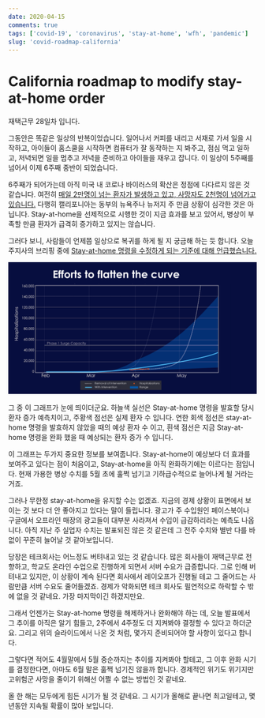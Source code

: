 ```yaml
---
date: 2020-04-15
comments: true
tags: ['covid-19', 'coronavirus', 'stay-at-home', 'wfh', 'pandemic']
slug: 'covid-roadmap-california'
---
```


# California roadmap to modify stay-at-home order

재택근무 28일차 입니다.

그동안은 똑같은 일상의 반복이었습니다. 일어나서 커피를 내리고 서재로 가서 일을
시작하고, 아이들이 홈스쿨을 시작하면 컴퓨터가 잘 동작하는 지 봐주고, 점심 먹고
일하고, 저녁되면 일을 멈추고 저녁을 준비하고 아이들을 재우고 잡니다. 이 일상이
5주째를 넘어서 이제 6주째 중반이 되었습니다.

6주째가 되어가는데 아직 미국 내 코로나 바이러스의 확산은 정점에 다다르지 않은 것
같습니다. 여전히 [매일 2만명이 넘는 환자가 발생하고 있고, 사망자도 2천명이
넘어가고 있습니다.](https://www.worldometers.info/coronavirus/country/us/)
다행히 캘리포니아는 동부의 뉴욕주나 뉴저지 주 만큼 상황이 심각한 것은 아닙니다.
Stay-at-home을 선제적으로 시행한 것이 지금 효과를 보고 있어서, 병상이 부족할
만큼 환자가 급격히 증가하고 있지는 않습니다.

그러다 보니, 사람들이 언제쯤 일상으로 복귀를 하게 될 지 궁금해 하는 듯 합니다.
오늘 주지사의 브리핑 중에 [Stay-at-home 명령을 수정하게 되는 기준에 대해
언급했습니다.](https://www.gov.ca.gov/wp-content/uploads/2020/04/California-Roadmap-to-Modify-the-Stay-at-Home-Order.pdf)

![Flatten the Curve](/media/blog/2020-04-15_california-stay-at-home.png)

그 중 이 그래프가 눈에 띄이더군요. 하늘색 실선은 Stay-at-home 명령을 발효할 당시
환자 증가 예측치이고, 주황색 점선은 실제 환자 수 입니다. 연한 회색 점선은
stay-at-home 명령을 발효하지 않았을 때의 예상 환자 수 이고, 흰색 점선은 지금
Stay-at-home 명령을 완화 했을 때 예상되는 환자 증가 수 입니다.

이 그래프는 두가지 중요한 정보를 보여줍니다. Stay-at-home이 예상보다 더 효과를
보여주고 있다는 점이 처음이고, Stay-at-home을 아직 완화하기에는 이르다는
점입니다. 현재 가용한 병상 수치를 5월 초에 훌쩍 넘기고 기하급수적으로 늘어나게
될 거라는 거죠.

그러나 무한정 stay-at-home을 유지할 수는 없겠죠. 지금의 경제 상황이 표면에서
보이는 것 보다 더 안 좋아지고 있다는 말이 들립니다. 광고가 주 수입원인
페이스북이나 구글에서 오프라인 매장의 광고들이 대부분 사라져서 수입이
급감하리라는 예측도 나옵니다. 아직 지난 주 실업자 수치는 발표되진 않은 것 같은데
그 전주 수치와 별반 다를 바 없이 꾸준히 늘어날 것 같아보입니다.

당장은 테크회사는 어느정도 버텨내고 있는 것 같습니다. 많은 회사들이 재택근무로
전향하고, 학교도 온라인 수업으로 진행하게 되면서 서버 수요가 급증합니다. 그로
인해 버텨내고 있지만, 이 상황이 계속 된다면 회사에서 레이오프가 진행될 테고 그
줄어드는 사람만큼 서버 수요도 줄어들겠죠. 경제가 악화되면 테크 회사도 필연적으로
하락할 수 밖에 없을 것 같네요. 가장 마지막이긴 하겠지만요.

그래서 언젠가는 Stay-at-home 명령을 해제하거나 완화해야 하는 데, 오늘 발표에서
그 추이를 아직은 알기 힘들고, 2주에서 4주정도 더 지켜봐야 결정할 수 있다고
하더군요. 그리고 위의 슬라이드에서 나온 것 처럼, 몇가지 준비되어야 할 사항이
있다고 합니다.

그렇다면 적어도 4월말에서 5월 중순까지는 추이를 지켜봐야 할테고, 그 이후 완화
시기를 결정한다면, 아마도 6월 말은 훌쩍 넘기진 않을까 합니다. 경제적인 위기도
위기지만 고위험군 사망을 줄이기 위해선 어쩔 수 없는 방법인 것 같네요.

올 한 해는 모두에게 힘든 시기가 될 것 같네요. 그 시기가 올해로 끝나면
최고일테고, 몇년동안 지속될 확률이 많아 보입니다.
